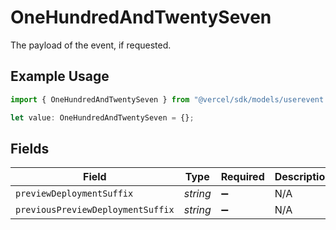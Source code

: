 # OneHundredAndTwentySeven

The payload of the event, if requested.

## Example Usage

```typescript
import { OneHundredAndTwentySeven } from "@vercel/sdk/models/userevent.js";

let value: OneHundredAndTwentySeven = {};
```

## Fields

| Field                             | Type                              | Required                          | Description                       |
| --------------------------------- | --------------------------------- | --------------------------------- | --------------------------------- |
| `previewDeploymentSuffix`         | *string*                          | :heavy_minus_sign:                | N/A                               |
| `previousPreviewDeploymentSuffix` | *string*                          | :heavy_minus_sign:                | N/A                               |